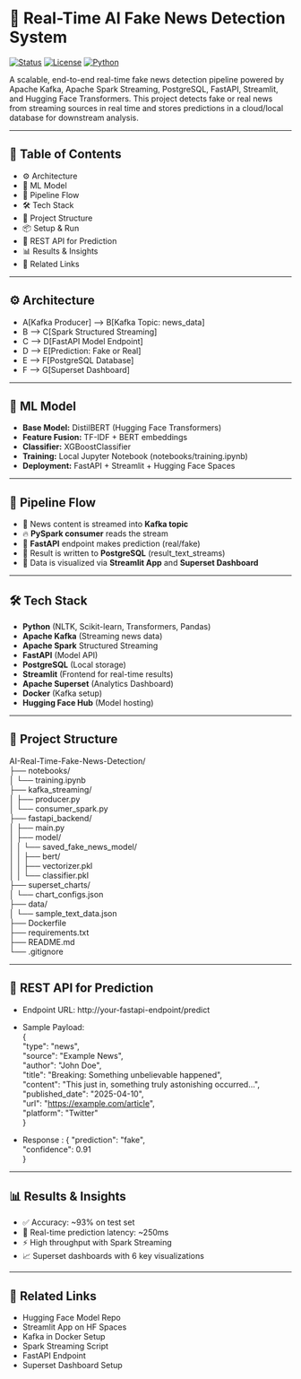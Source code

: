 # 🚨 Real-Time AI Fake News Detection System  
[![Status](https://img.shields.io/badge/Status-Completed-brightgreen)](#)
[![License](https://img.shields.io/badge/License-Apache--2.0-blue)](https://www.apache.org/licenses/LICENSE-2.0)
[![Python](https://img.shields.io/badge/Python-3.8%2B-yellow)](https://www.python.org/)

A scalable, end-to-end real-time fake news detection pipeline powered by Apache Kafka, Apache Spark Streaming, PostgreSQL, FastAPI, Streamlit, and Hugging Face Transformers. This project detects fake or real news from streaming sources in real time and stores predictions in a cloud/local database for downstream analysis.


---  

## 📌 Table of Contents  
- ⚙️ Architecture  
- 🧠 ML Model  
- 🚀 Pipeline Flow  
- 🛠️ Tech Stack  
- 📁 Project Structure  
- 📦 Setup & Run  
- 📡 REST API for Prediction  
- 📊 Results & Insights  
- 📎 Related Links  

---  

## ⚙️ Architecture  

- A[Kafka Producer] --> B[Kafka Topic: news_data]
- B --> C[Spark Structured Streaming]
- C --> D[FastAPI Model Endpoint]
- D --> E[Prediction: Fake or Real]
- E --> F[PostgreSQL Database]
- F --> G[Superset Dashboard]

---  

## 🧠 ML Model
- **Base Model:** DistilBERT (Hugging Face Transformers)  
- **Feature Fusion:** TF-IDF + BERT embeddings  
- **Classifier:** XGBoostClassifier  
- **Training:** Local Jupyter Notebook (notebooks/training.ipynb)  
- **Deployment:** FastAPI + Streamlit + Hugging Face Spaces  

---

## 🚀 Pipeline Flow
- 📰 News content is streamed into **Kafka topic**  
- 🔥 **PySpark consumer** reads the stream  
- 🧠 **FastAPI** endpoint makes prediction (real/fake)  
- 🧾 Result is written to **PostgreSQL** (result_text_streams)  
- 🎯 Data is visualized via **Streamlit App** and **Superset Dashboard**  

---

## 🛠️ Tech Stack  

- **Python** (NLTK, Scikit-learn, Transformers, Pandas)  
- **Apache Kafka** (Streaming news data)  
- **Apache Spark** Structured Streaming  
- **FastAPI** (Model API)  
- **PostgreSQL** (Local storage)  
- **Streamlit** (Frontend for real-time results)  
- **Apache Superset** (Analytics Dashboard)  
- **Docker** (Kafka setup)  
- **Hugging Face Hub** (Model hosting)

---

## 📁 Project Structure  

AI-Real-Time-Fake-News-Detection/  
├── notebooks/  
│   └── training.ipynb  
├── kafka_streaming/  
│   ├── producer.py  
│   └── consumer_spark.py  
├── fastapi_backend/  
│   ├── main.py  
│   ├── model/  
│   │   └── saved_fake_news_model/  
│   │       ├── bert/  
│   │       ├── vectorizer.pkl  
│   │       └── classifier.pkl  
├── superset_charts/  
│   └── chart_configs.json  
├── data/  
│   └── sample_text_data.json  
├── Dockerfile  
├── requirements.txt  
├── README.md  
└── .gitignore  

---

## 📡 REST API for Prediction  

- Endpoint URL: http://your-fastapi-endpoint/predict  
- Sample Payload:  
  {  
  "type": "news",  
  "source": "Example News",  
  "author": "John Doe",  
  "title": "Breaking: Something unbelievable happened",  
  "content": "This just in, something truly astonishing occurred...",  
  "published_date": "2025-04-10",  
  "url": "https://example.com/article",  
  "platform": "Twitter"  
}  

- Response : 
{
  "prediction": "fake",  
  "confidence": 0.91  
}  

---

## 📊 Results & Insights  

- ✅ Accuracy: ~93% on test set  
- 🧠 Real-time prediction latency: ~250ms  
- ⚡ High throughput with Spark Streaming  
- 📈 Superset dashboards with 6 key visualizations

---

## 📎 Related Links  

- Hugging Face Model Repo  
- Streamlit App on HF Spaces  
- Kafka in Docker Setup  
- Spark Streaming Script  
- FastAPI Endpoint  
- Superset Dashboard Setup  

